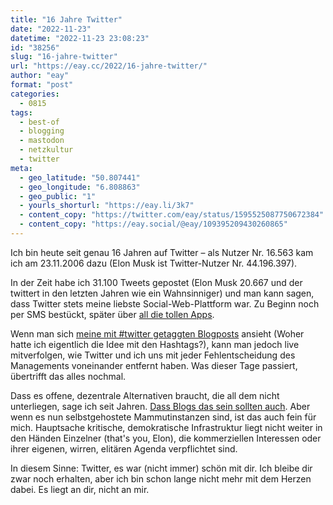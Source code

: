 ```yaml
---
title: "16 Jahre Twitter"
date: "2022-11-23"
datetime: "2022-11-23 23:08:23"
id: "38256"
slug: "16-jahre-twitter"
url: "https://eay.cc/2022/16-jahre-twitter/"
author: "eay"
format: "post"
categories:
  - 0815
tags:
  - best-of
  - blogging
  - mastodon
  - netzkultur
  - twitter
meta:
  - geo_latitude: "50.807441"
  - geo_longitude: "6.808863"
  - geo_public: "1"
  - yourls_shorturl: "https://eay.li/3k7"
  - content_copy: "https://twitter.com/eay/status/1595525087750672384"
  - content_copy: "https://eay.social/@eay/109395209430260865"
---
```


Ich bin heute seit genau 16 Jahren auf Twitter – als Nutzer Nr. 16.563 kam ich am 23.11.2006 dazu (Elon Musk ist Twitter-Nutzer Nr. 44.196.397).

In der Zeit habe ich 31.100 Tweets gepostet (Elon Musk 20.667 und der twittert in den letzten Jahren wie ein Wahnsinniger) und man kann sagen, dass Twitter stets meine liebste Social-Web-Plattform war. Zu Beginn noch per SMS bestückt, später über [all die tollen Apps](https://eay.cc/2022/musks-donald-trump-poll/).

Wenn man sich [meine mit #twitter getaggten Blogposts](https://eay.cc/tag/twitter/) ansieht (Woher hatte ich eigentlich die Idee mit den Hashtags?), kann man jedoch live mitverfolgen, wie Twitter und ich uns mit jeder Fehlentscheidung des Managements voneinander entfernt haben. Was dieser Tage passiert, übertrifft das alles nochmal.

Dass es offene, dezentrale Alternativen braucht, die all dem nicht unterliegen, sage ich seit Jahren. [Dass Blogs das sein sollten auch](https://eay.cc/tag/blogging/). Aber wenn es nun selbst­gehostete Mammut­instanzen sind, ist das auch fein für mich. Hauptsache kritische, demokratische Infrastruktur liegt nicht weiter in den Händen Einzelner (that's you, Elon), die kommerziellen Interessen oder ihrer eigenen, wirren, elitären Agenda verpflichtet sind.

In diesem Sinne: Twitter, es war (nicht immer) schön mit dir. Ich bleibe dir zwar noch erhalten, aber ich bin schon lange nicht mehr mit dem Herzen dabei. Es liegt an dir, nicht an mir.
